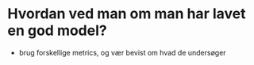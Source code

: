 # Hvordan ved man om man har lavet en god model?

- brug forskellige metrics, og vær bevist om hvad de undersøger